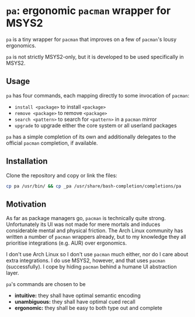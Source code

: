 # `pa`: ergonomic `pacman` wrapper for MSYS2

`pa` is a tiny wrapper for `pacman`
that improves on a few of `pacman`'s lousy ergonomics.

`pa` is not strictly MSYS2-only,
but it is developed to be used specifically in MSYS2.

## Usage

`pa` has four commands, each mapping directly to some invocation of `pacman`:

* `install <package>` to install `<package>`
* `remove <package>` to remove `<package>`
* `search <pattern>` to search for `<pattern>` in a `pacman` mirror
* `upgrade` to upgrade either the core system or all userland packages

`pa` has a simple completion of its own
and additionally delegates to the official `pacman` completion, if available.

## Installation

Clone the repository and copy or link the files:

```sh
cp pa /usr/bin/ && cp _pa /usr/share/bash-completion/completions/pa
```

## Motivation

As far as package managers go, `pacman` is technically quite strong.
Unfortunately its UI was not made for mere mortals
and induces considerable mental and physical friction.
The Arch Linux community has written a number of `pacman` wrappers already,
but to my knowledge they all prioritise integrations (e.g. AUR) over ergonomics.

I don't use Arch Linux so I don't use `pacman` much either,
nor do I care about extra integrations.
I do use MSYS2, however, and that uses `pacman` (successfully).
I cope by hiding `pacman` behind a humane UI abstraction layer.

`pa`'s commands are chosen to be 

* **intuitive:** they shall have optimal semantic encoding
* **unambiguous:** they shall have optimal cued recall
* **ergonomic:** they shall be easy to both type out and complete
